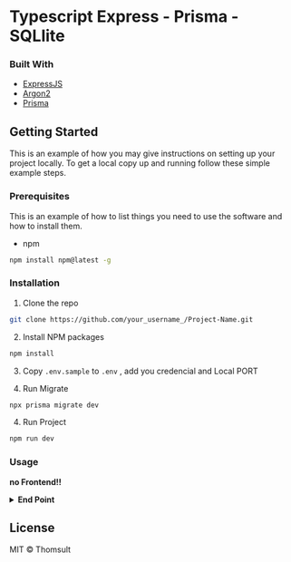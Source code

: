 # Typescript Express - Prisma - SQLlite

### Built With
* [ExpressJS](https://expressjs.com/)
* [Argon2](https://www.npmjs.com/package/argon2)
* [Prisma](https://www.prisma.io)


## Getting Started

This is an example of how you may give instructions on setting up your project locally.
To get a local copy up and running follow these simple example steps.

### Prerequisites

This is an example of how to list things you need to use the software and how to install them.
* npm
```sh
npm install npm@latest -g
```

### Installation

1. Clone the repo
```sh
git clone https://github.com/your_username_/Project-Name.git
```
2. Install NPM packages
```sh
npm install
```
3. Copy `.env.sample` to `.env` , add you credencial and Local PORT

4. Run Migrate
```sh
npx prisma migrate dev

```
4. Run Project
```sh
npm run dev

```
### Usage

**no Frontend!!**

<details><summary><b>End Point</b></summary>

Login
```sh
POST http://localhost:PORT/api/Login

```
Register
```sh
POST http://localhost:PORT/api/Register
```

**End Point Protected by Token!!**

Users
```sh
GET http://localhost:PORT/api/Users

```
DeleteUserByID
```sh
DELETE http://localhost:PORT/api/Users/:id

```
</details>

## License

MIT © Thomsult
